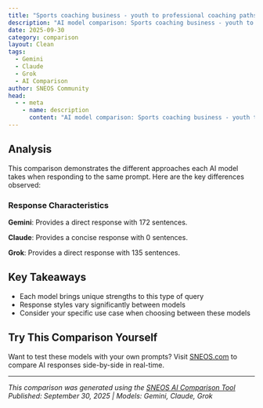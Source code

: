 ```yaml
---
title: "Sports coaching business - youth to professional coaching paths"
description: "AI model comparison: Sports coaching business - youth to professional coaching paths..."
date: 2025-09-30
category: comparison
layout: Clean
tags:
  - Gemini
  - Claude
  - Grok
  - AI Comparison
author: SNEOS Community
head:
  - - meta
    - name: description
      content: "AI model comparison: Sports coaching business - youth to professional coaching paths..."
---
```


<ChatComparison
  title="Sports coaching business - youth to professional coaching paths"
  prompt="Sports coaching business - youth to professional coaching paths"
  :responses='{
    "Gemini": "Okay, let\u0027s break down the landscape of a sports coaching business, focusing on the journey from youth to professional levels.  This is a broad topic, so I\u0027ll provide a framework you can then refine based on your specific sport, target market, and business goals.\n\n**I. The Landscape: From Pee-Wee to Pros**\n\nThe sports coaching ecosystem is vast and diverse.  Here\u0027s a breakdown of the typical levels and their unique characteristics:\n\n*   **Youth (Recreational/Instructional):**\n    *   **Age Range:**  Typically 4-12 years old.\n    *   **Focus:**  Fun, skill development (basic fundamentals), sportsmanship, teamwork, and participation.\n    *   **Coaching Requirements:**  Often volunteer-based, may require basic certifications (e.g., first aid, concussion training), and background checks.  Emphasis on positive reinforcement and creating a positive experience.\n    *   **Business Model:**\n        *   **Direct Coaching:** Running clinics, camps, or private lessons for individual youth athletes.\n        *   **League Partnerships:** Contracting with local youth leagues to provide coaching services.\n        *   **Curriculum Development:** Designing age-appropriate training programs for leagues or other coaches.\n        *   **Facility Rental:** Renting gymnasiums, fields, or other facilities to conduct training sessions.\n\n*   **Youth Competitive (Travel Teams, Club Sports):**\n    *   **Age Range:** 8-18 years old (overlap with recreational).\n    *   **Focus:**  Advanced skill development, tactical understanding, competition, preparation for higher levels (high school, college).\n    *   **Coaching Requirements:**  Often paid positions, requiring more in-depth knowledge of the sport, strategic coaching skills, and potentially sport-specific certifications.  Emphasis on performance and development.\n    *   **Business Model:**\n        *   **Club/Team Ownership/Management:** Creating and running a sports club or team, handling all aspects from coaching to administration.\n        *   **Head Coach/Assistant Coach Roles:** Hired by clubs or teams to lead training and competition.\n        *   **Specialized Coaching:**  Focusing on specific skills or positions (e.g., pitching coach, shooting coach, strength and conditioning).\n\n*   **High School:**\n    *   **Age Range:** 14-18 years old.\n    *   **Focus:**  Refining skills, tactical development, competition, college recruitment.\n    *   **Coaching Requirements:**  Often requires teaching certifications in addition to coaching experience and sport-specific knowledge. School district rules often dictate requirements.\n    *   **Business Model:**\n        *   **School Employment:** Working as a coach within a high school athletic department.\n        *   **Private Coaching (Supplementing School Programs):** Providing individual or small-group training to high school athletes outside of school hours.\n        *   **College Recruitment Consulting:** Helping high school athletes navigate the college recruitment process.\n\n*   **College:**\n    *   **Age Range:** 18-22\u002B years old.\n    *   **Focus:**  Elite-level skill development, strategic and tactical mastery, peak performance, national competition.\n    *   **Coaching Requirements:**  Significant experience at a high level of competition (playing or coaching), advanced knowledge of the sport, recruiting expertise, and often a college degree.\n    *   **Business Model:**\n        *   **College Employment:** Working as a coach within a college athletic program.\n        *   **Consulting:** Providing specialized expertise to college coaches or programs.\n\n*   **Professional:**\n    *   **Age Range:** Varies widely, typically 18\u002B.\n    *   **Focus:**  Maximizing performance, winning championships, maintaining peak physical and mental condition, managing professional athletes.\n    *   **Coaching Requirements:**  Extensive experience at the highest levels of the sport, exceptional leadership and communication skills, and a deep understanding of the professional sports environment.\n    *   **Business Model:**\n        *   **Team Employment:** Working as a coach for a professional sports team.\n        *   **Private Coaching/Consulting:** Providing individual coaching or consulting services to professional athletes.\n        *   **Agency Representation:**  Representing coaches and negotiating contracts with teams.\n\n**II. Building Your Sports Coaching Business**\n\nHere\u0027s a step-by-step guide to building a sports coaching business, considering different levels:\n\n1.  **Define Your Niche and Target Market:**\n    *   **Sport:** What sport(s) will you focus on?\n    *   **Age Group:**  Youth (recreational or competitive), high school, college, or professional?\n    *   **Skill Level:** Beginner, intermediate, advanced?\n    *   **Specific Needs:**  Are you targeting athletes who need help with specific skills, college recruitment, injury prevention, or mental toughness?\n    *   **Geographic Area:**  Local, regional, national, or online?\n\n2.  **Develop Your Coaching Philosophy and Methodology:**\n    *   What are your core values as a coach?\n    *   What is your approach to skill development, tactical training, and athlete motivation?\n    *   How will you create a positive and supportive learning environment?\n    *   How will you measure athlete progress and effectiveness of your coaching?\n    *   *Document your coaching philosophy*.  This will be a selling point.\n\n3.  **Obtain Necessary Certifications and Credentials:**\n    *   **Sport-Specific Certifications:**  Look into governing bodies like USA Swimming, US Soccer Federation, USA Basketball, etc. They offer coaching certifications at various levels.\n    *   **First Aid/CPR/AED Certification:**  Essential for working with athletes of any age.\n    *   **Background Checks:**  Required for working with youth athletes.\n    *   **Concussion Training:**  Increasingly required for youth and high school sports.\n    *   **Consider a Degree:** A sports science, kinesiology, or related degree can enhance your credibility, especially at higher levels.\n\n4.  **Create a Business Plan:**\n    *   **Executive Summary:**  A brief overview of your business.\n    *   **Company Description:**  Details about your services, target market, and competitive advantage.\n    *   **Market Analysis:**  Research the demand for your services in your target market.  Identify your competitors.\n    *   **Services Offered:**  Describe the types of coaching you will provide (e.g., private lessons, group clinics, team coaching, online coaching).\n    *   **Marketing and Sales Strategy:**  How will you attract and retain clients? (See marketing section below)\n    *   **Management Team:**  Who will be involved in running the business?\n    *   **Financial Projections:**  Estimate your start-up costs, operating expenses, and revenue.\n    *   **Funding Request (if needed):**  How much funding will you need, and how will you use it?\n\n5.  **Develop Your Brand and Marketing Strategy:**\n    *   **Business Name:**  Choose a name that is memorable, professional, and relevant to your target market.\n    *   **Logo and Branding:**  Create a visual identity that reflects your coaching philosophy and values.\n    *   **Website:**  A professional website is essential for showcasing your services, testimonials, and contact information.\n    *   **Social Media:**  Use social media platforms to connect with potential clients, share training tips, and promote your services.\n    *   **Networking:**  Attend local sporting events, connect with coaches and athletes, and build relationships with potential clients.\n    *   **Content Marketing:**  Create valuable content (blog posts, videos, podcasts) that educates and engages your target audience.\n    *   **Partnerships:**  Collaborate with local schools, sports clubs, and community organizations to reach a wider audience.\n    *   **Referral Program:**  Encourage satisfied clients to refer new business to you.\n    *   **Local Advertising:**  Consider advertising in local newspapers, magazines, and online directories.\n    *   **Email Marketing:**  Build an email list and send regular newsletters with training tips, special offers, and announcements.\n\n6.  **Set Your Pricing:**\n    *   Research the going rates for coaching services in your area.\n    *   Consider your experience, qualifications, and the value you provide.\n    *   Offer different pricing options (e.g., hourly rates, package deals, monthly subscriptions).\n    *   Be transparent about your pricing and payment policies.\n\n7.  **Legal and Insurance Considerations:**\n    *   **Business Structure:**  Choose a legal structure for your business (e.g., sole proprietorship, LLC, corporation).  Consult with a lawyer or accountant.\n    *   **Liability Insurance:**  Essential to protect your business from liability claims in case of injury.\n    *   **Contracts:**  Use written contracts with clients that outline the services you will provide, payment terms, and cancellation policies.\n\n8.  **Operations and Logistics:**\n    *   **Scheduling:**  Develop a system for managing your coaching schedule.\n    *   **Communication:**  Establish clear communication channels with clients (e.g., email, phone, text messaging).\n    *   **Payment Processing:**  Set up a system for accepting payments (e.g., cash, check, credit card, online payment platforms).\n    *   **Equipment and Facilities:**  Ensure you have the necessary equipment and access to appropriate training facilities.\n    *   **Record Keeping:**  Maintain accurate records of your finances, client information, and training sessions.\n\n**III. Coaching Paths and Progression**\n\n*   **Start Local, Think Big:**  Begin by coaching at the youth level, even if your ultimate goal is to coach professionals.  This provides valuable experience and allows you to build a reputation.\n*   **Continuous Learning:**  Stay up-to-date on the latest coaching techniques, training methods, and sports science research.  Attend coaching clinics, workshops, and conferences.\n*   **Network, Network, Network:**  Build relationships with other coaches, athletes, and sports professionals.  Networking can open doors to new opportunities.\n*   **Specialize:**  Consider developing expertise in a specific area of coaching (e.g., skill development, tactical analysis, strength and conditioning).\n*   **Seek Mentorship:**  Find an experienced coach who can provide guidance and support.\n*   **Build a Portfolio:**  Document your coaching successes and achievements.  Create a resume or coaching profile that highlights your skills and experience.  Include testimonials from satisfied clients.\n*   **Get Involved:**  Volunteer with sports organizations, coach at camps, and attend sporting events to gain exposure.\n*   **Take Advantage of Technology:**  Use video analysis software, online training platforms, and other technologies to enhance your coaching.\n*   **Be Patient and Persistent:**  Building a successful coaching career takes time and effort.  Don\u0027t get discouraged by setbacks.  Keep learning, growing, and networking.\n*   **Consider Your Own Athletic Background:** While not always essential, high-level playing experience can be a significant asset, especially at the college and professional levels.\n*   **Formal Education Matters:** A degree in sports science, kinesiology, or a related field is becoming increasingly important, especially for college and professional coaching positions.\n*   **Embrace Data:**  Modern coaching relies heavily on data analytics to improve performance.  Learn how to collect, analyze, and interpret data to make informed coaching decisions.\n\n**IV. Key Considerations for Specific Levels**\n\n*   **Youth:**  Prioritize fun, safety, and skill development.  Focus on building a positive and supportive learning environment.\n*   **High School:**  Help athletes develop the skills and knowledge they need to succeed in college.  Assist them with the college recruitment process.\n*   **College:**  Recruit top talent, develop athletes to their full potential, and compete for championships.\n*   **Professional:**  Maximize athlete performance, manage egos, and work under intense pressure.\n\n**V. Examples of Business Models**\n\n*   **Private Coaching Academy:**  A facility that offers specialized training in a particular sport.\n*   **Mobile Coaching Service:**  A coach who travels to clients\u0027 homes or training facilities.\n*   **Online Coaching Platform:**  A website or app that provides online training programs, video analysis, and remote coaching.\n*   **Sports Camp:**  A week-long or multi-day camp that focuses on skill development and competition.\n*   **Club Team:** A privately owned competitive team that competes in regional or national leagues.\n*   **Franchise Model:** Licensing the brand and coaching system of an established coaching business.\n\n**VI. Challenges and Opportunities**\n\n*   **Challenges:**\n    *   Competition: The sports coaching market can be competitive.\n    *   Seasonality: Demand for coaching services may fluctuate depending on the sport and time of year.\n    *   Liability:  Coaching carries inherent risks of injury.\n    *   Burnout:  Coaching can be demanding, especially if you\u0027re working long hours.\n    *   Financial Instability: Income can be unpredictable, especially in the early stages of your business.\n*   **Opportunities:**\n    *   Growing Demand:  The demand for sports coaching is increasing as more people participate in sports at all levels.\n    *   Specialization:  Focusing on a niche market can help you stand out from the competition.\n    *   Technology:  Technology is creating new opportunities for coaches to reach a wider audience and provide more personalized training.\n    *   Youth Sports Boom:  The increasing emphasis on youth sports provides ample opportunities for coaches.\n    *   Performance Enhancement Focus: Athletes and teams at all levels are increasingly focused on performance enhancement, creating a demand for specialized coaches.\n\n**VII.  Actionable First Steps**\n\n1.  **Choose Your Sport and Target Market:**  Be specific.  \u0022Youth basketball\u0022 is too broad.  \u0022Shooting skills for 12-14 year old basketball players in [Your City]\u0022 is better.\n2.  **Create a Simple Website or Landing Page:** Even a basic website with your contact information and services is crucial.\n3.  **Start Networking:**  Reach out to local sports organizations, schools, and coaches.\n4.  **Offer a Free Clinic or Introductory Session:**  This is a great way to attract new clients and showcase your coaching skills.\n5.  **Gather Testimonials:**  Ask satisfied clients to provide testimonials that you can use on your website and marketing materials.\n\nBy carefully planning your business, focusing on your niche, and providing high-quality coaching services, you can build a successful and rewarding sports coaching career. Good luck!\n",
    "Claude": "# Sports Coaching Business: Youth to Professional Development Paths\n\n## Business Model Overview\n\n### Core Services\n- **Youth Development Programs** (Ages 6-18)\n- **Elite Youth Academies** (Ages 14-18)\n- **College Prep Coaching**\n- **Professional Transition Support**\n- **Adult Recreational Programs**\n\n### Revenue Streams\n- Individual coaching sessions\n- Group training programs\n- Academy memberships\n- Camps and clinics\n- Online coaching platforms\n- Equipment and merchandise\n- Facility rentals\n\n## Youth Development Foundation (Ages 6-13)\n\n### Program Structure\n**Fundamentals Phase (6-9 years)**\n- Basic motor skills and coordination\n- Introduction to sport fundamentals\n- Fun-focused, play-based learning\n- Multiple sport exposure\n\n**Skill Development Phase (10-13 years)**\n- Sport-specific technique refinement\n- Introduction to strategy and tactics\n- Character development and sportsmanship\n- Competitive introduction\n\n### Key Success Factors\n- Certified youth coaches with child development training\n- Age-appropriate training methods\n- Parent communication and involvement\n- Positive, encouraging environment\n- Progress tracking and feedback systems\n\n## Elite Youth Academy (Ages 14-18)\n\n### Advanced Training Components\n- **Technical Mastery**\n  - Sport-specific skill refinement\n  - Video analysis and feedback\n  - Individual development plans\n\n- **Physical Development**\n  - Strength and conditioning programs\n  - Injury prevention protocols\n  - Nutrition education\n  - Recovery and regeneration\n\n- **Mental Performance**\n  - Sports psychology training\n  - Goal setting and visualization\n  - Pressure management\n  - Leadership development\n\n- **Tactical Understanding**\n  - Advanced game strategy\n  - Situational awareness\n  - Team dynamics and communication\n\n### College Recruitment Support\n- College coach networking\n- Recruitment video production\n- Academic planning assistance\n- Showcase event participation\n- Scholarship guidance\n\n## Professional Pathway Development\n\n### College-to-Pro Transition\n- **Draft Preparation**\n  - Combine training\n  - Interview coaching\n  - Agent selection guidance\n\n- **Performance Enhancement**\n  - Elite-level conditioning\n  - Advanced skill development\n  - Mental toughness training\n\n### Professional Coaching Services\n- **Active Professionals**\n  - Off-season training programs\n  - Skill maintenance and enhancement\n  - Career longevity strategies\n\n- **Career Transition Support**\n  - Coaching certification programs\n  - Broadcasting/media training\n  - Business development guidance\n\n## Business Operations\n\n### Staffing Structure\n**Leadership Team**\n- Head Coach/Technical Director\n- Business Development Manager\n- Youth Program Director\n- Elite Performance Director\n\n**Coaching Staff**\n- Certified youth coaches\n- Former professional athletes\n- Sport-specific specialists\n- Strength and conditioning coaches\n- Sports psychologists\n\n### Facility Requirements\n- Training fields/courts/facilities\n- Strength and conditioning areas\n- Video analysis rooms\n- Classroom spaces\n- Administrative offices\n- Equipment storage\n\n## Marketing and Client Acquisition\n\n### Target Market Segmentation\n**Youth Market (6-13)**\n- Parents seeking quality youth sports programs\n- Schools and community organizations\n- Recreational leagues and clubs\n\n**Elite Market (14-18)**\n- Competitive athletes and families\n- High school programs\n- Travel teams and clubs\n\n**Professional Market**\n- College athletes\n- Professional athletes\n- Former athletes in transition\n\n### Marketing Strategies\n- **Digital Marketing**\n  - Social media presence showcasing success stories\n  - SEO-optimized website with program information\n  - Online registration and scheduling systems\n  - Virtual coaching platforms\n\n- **Community Engagement**\n  - Partnerships with schools and leagues\n  - Free clinics and demonstrations\n  - Local tournament sponsorships\n  - Parent and athlete testimonials\n\n- **Professional Networks**\n  - Relationships with college coaches\n  - Connections with professional organizations\n  - Alumni networks from coaching staff\n\n## Financial Considerations\n\n### Startup Costs\n- Facility lease/purchase and renovation\n- Equipment and technology investment\n- Initial marketing and branding\n- Staff recruitment and training\n- Insurance and legal setup\n- Working capital for first 6-12 months\n\n### Pricing Strategy\n**Youth Programs**: $50-150 per session\n**Elite Academy**: $200-500 per month\n**Professional Coaching**: $150-400 per session\n**Camps/Clinics**: $200-800 per week\n**Online Programs**: $50-200 per month\n\n### Revenue Projections\n- Year 1: Focus on youth programs",
    "Grok": "Building a sports coaching business that caters to youth athletes and scales up to professional coaching paths is a rewarding yet challenging endeavor. This type of business requires a structured approach to player development, a deep understanding of the sport(s) you coach, business acumen, and a commitment to fostering talent at every level. Below is a comprehensive guide to setting up and growing a sports coaching business with clear pathways from youth to professional levels.\n\n---\n\n### 1. Define Your Vision and Niche\nBefore starting, clarify the purpose and scope of your coaching business. Ask yourself:\n- **Which sport(s) will you specialize in?** (e.g., soccer, basketball, tennis, swimming)\n- **What age groups and skill levels will you target initially?** Focus on youth (ages 5-18) as a foundation, with plans to expand into professional coaching.\n- **What is your unique selling proposition (USP)?** Examples include personalized training, data-driven performance analysis, mental conditioning, or college recruitment assistance.\n- **What are your long-term goals?** (e.g., developing elite talent, partnering with schools/clubs, or creating a recognized academy)\n\n**Tip:** Start with a specific sport and age group (e.g., youth soccer for ages 8-12) to build expertise and reputation before expanding.\n\n---\n\n### 2. Develop a Structured Coaching Pathway\nTo guide athletes from youth to professional levels, create a clear development pipeline with distinct stages. Each stage should focus on age-appropriate skills, physical development, and mental preparation.\n\n#### Stage 1: Youth Development (Ages 5-12)\n- **Focus:** Fun, fundamental skills, coordination, and teamwork.\n- **Programs:** Weekly clinics, summer camps, after-school programs.\n- **Goals:** Build a love for the sport, introduce basic techniques, and develop motor skills.\n- **Methods:** Use games and drills to keep training engaging; emphasize participation over competition.\n\n#### Stage 2: Competitive Youth (Ages 13-15)\n- **Focus:** Skill refinement, tactical awareness, and physical conditioning.\n- **Programs:** Year-round training, travel teams, and small group sessions.\n- **Goals:** Prepare athletes for higher competition (e.g., high school varsity teams, club teams).\n- **Methods:** Introduce advanced drills, video analysis, and personalized feedback.\n\n#### Stage 3: Elite/Pre-Professional (Ages 16-18)\n- **Focus:** College recruitment, advanced tactics, and mental toughness.\n- **Programs:** Specialized training, showcase events, and strength \u0026 conditioning plans.\n- **Goals:** Help athletes secure scholarships or semi-pro opportunities.\n- **Methods:** Partner with scouts, provide exposure through tournaments, and offer career guidance.\n\n#### Stage 4: Professional Pathway (Ages 18\u002B)\n- **Focus:** Professional tryouts, performance optimization, and career management.\n- **Programs:** One-on-one coaching, pro-level camps, and networking opportunities.\n- **Goals:** Transition athletes to professional leagues or support alternative careers (e.g., coaching, sports management).\n- **Methods:** Collaborate with agents, clubs, and professional organizations.\n\n**Tip:** Document this pathway in a visual format (e.g., a flowchart) to share with parents and athletes as part of your marketing materials.\n\n---\n\n### 3. Build Your Credentials and Expertise\nYour credibility as a coach is critical to attracting clients and establishing trust. Focus on:\n- **Certifications:** Obtain relevant coaching certifications for your sport (e.g., US Soccer Coaching License, USA Basketball Certification). Higher-level certifications are often required for professional coaching.\n- **Experience:** Gain hands-on experience by coaching local teams, volunteering at schools, or interning with professional clubs.\n- **Education:** Consider degrees or courses in sports science, kinesiology, or sports psychology to enhance your knowledge of athlete development.\n- **Specializations:** Offer unique expertise, such as injury prevention, nutrition planning, or mental conditioning, to differentiate yourself.\n\n**Tip:** If you\u2019re transitioning to professional coaching, build a network with scouts, agents, and club managers to create opportunities for your athletes.\n\n---\n\n### 4. Create a Business Plan\nA sports coaching business requires a solid financial and operational foundation. Key components include:\n\n#### Business Structure\n- Choose a legal structure (e.g., sole proprietorship, LLC) for liability protection and tax benefits.\n- Register your business and obtain necessary permits or licenses (varies by location).\n- Secure insurance (e.g., general liability, professional liability) to protect against injuries or lawsuits.\n\n#### Services and Pricing\n- Offer a mix of services: group sessions, private lessons, camps, and online coaching.\n- Set competitive pricing based on local market rates and your expertise. Example:\n  - Group sessions: $20-50 per hour\n  - Private lessons: $50-150 per hour\n  - Camps: $150-500 per week\n- Consider subscription models or packages for long-term commitment.\n\n#### Target Market\n- Youth: Partner with schools, recreation centers, and parent groups to reach young athletes.\n- Elite/Professional: Network with high school coaches, club teams, and college recruiters to identify talent.\n\n#### Marketing Strategy\n- Build a professional website with testimonials, program details, and success stories.\n- Use social media to share training videos, athlete highlights, and coaching tips.\n- Host free workshops or clinics to attract new clients.\n- Leverage word-of-mouth by encouraging satisfied clients to refer others.\n\n#### Financial Projections\n- Estimate startup costs (equipment, facility rental, marketing, certifications).\n- Project monthly revenue based on client numbers and pricing.\n- Plan for expenses (staff, travel, insurance) and reinvestment into the business.\n\n**Tip:** Start small with low overhead (e.g., using public fields or parks) before investing in a dedicated facility.\n\n---\n\n### 5. Establish Partnerships and Facilities\nTo scale your business and support athletes at all levels, build relationships and secure access to resources:\n- **Schools and Clubs:** Partner with local schools and youth clubs to offer programs and gain access to facilities.\n- **Colleges and Universities:** Collaborate with college coaches for recruitment pipelines.\n- **Professional Teams:** Network with local semi-pro or pro teams to create opportunities for elite athletes.\n- **Facilities:** Rent fields, gyms, or courts for training sessions. As your business grows, consider leasing or owning a dedicated space.\n- **Sponsors:** Seek sponsorships from local businesses to fund equipment, uniforms, or events.\n\n**Tip:** Offer to train school teams for free initially to build relationships and gain exposure.\n\n---\n\n### 6. Recruit and Train Staff\nAs your business grows, hire additional coaches to handle larger client volumes and specialized training.\n- **Hiring Criteria:** Look for certified coaches with experience in youth and/or professional development.\n- **Training:** Provide ongoing professional development to ensure consistency in coaching philosophy and methods.\n- **Roles:** Assign coaches to specific age groups or areas (e.g., strength training, tactics).\n- **Background Checks:** Ensure all staff pass background checks, especially when working with minors.\n\n**Tip:** Start with part-time or contract coaches to minimize costs while scaling.\n\n---\n\n### 7. Implement Technology and Analytics\nUse technology to enhance coaching and attract clients:\n- **Performance Tracking:** Use tools like wearable devices (e.g., Fitbit, WHOOP) or apps to monitor athlete progress.\n- **Video Analysis:** Record and analyze gameplay to provide detailed feedback.\n- **Online Platforms:** Offer virtual coaching sessions or training plans through platforms like Zoom or Teachable.\n- **Client Management:** Use software (e.g., TeamSnap, SportsEngine) to schedule sessions, track payments, and communicate with clients.\n\n**Tip:** Highlight your use of technology in marketing to appeal to tech-savvy parents and athletes.\n\n---\n\n### 8. Focus on Athlete and Parent Relationships\nBuilding trust with athletes and their families is key to retention and referrals.\n- **Communication:** Provide regular updates on progress, goals, and areas for improvement.\n- **Parent Engagement:** Host parent meetings or workshops to explain your coaching philosophy and development pathways.\n- **Athlete Support:** Offer mentorship beyond the field, including advice on academics, stress management, and career planning.\n\n**Tip:** Celebrate milestones (e.g., tournament wins, college commitments) publicly to build community and loyalty.\n\n---\n\n### 9. Scale to Professional Coaching\nOnce you\u2019ve established a strong youth program, expand into professional coaching:\n- **Build a Track Record:** Showcase success stories of athletes who\u2019ve reached college or pro levels under your guidance.\n- **Get Certified:** Pursue advanced coaching licenses or credentials required for professional environments.\n- **Network Globally:** Attend coaching conferences, join professional associations, and connect with international scouts or clubs.\n- **Offer Pro Services:** Provide services like contract negotiation support, injury rehab programs, and off-season training for pros.\n- **Create an Academy:** Consider establishing a formal academy model to train elite talent with a direct pipeline to professional teams.\n\n**Tip:** Partner with existing professional coaches or academies to learn the nuances of working with pros.\n\n---\n\n### 10. Measure Success and Adapt\nRegularly evaluate your business and coaching programs to ensure growth and effectiveness:\n- **Key Metrics:** Track client retention, athlete progress (e.g., skill improvements, recruitment success), and revenue growth.\n- **Feedback:** Collect input from athletes, parents, and staff to improve programs.\n- **Adaptability:** Stay updated on industry trends (e.g., new training methods, rule changes) and adjust your offerings accordingly.\n\n**Tip:** Use annual reviews to set new goals, such as expanding to new sports, locations, or age groups.\n\n---\n\n### Challenges to Anticipate\n- **Competition:** Differentiate yourself by focusing on personalized development and results.\n- **Liability:** Minimize risks with proper insurance, safety protocols, and parental consent forms.\n- **Burnout:** Balance your schedule and delegate tasks to avoid overworking.\n- **Seasonality:** Offset slow periods (e.g., off-season) with camps, clinics, or online services.\n\n---\n\n### Success Stories to Inspire\n- **IMG Academy (Florida,"
  }'
  published-date="16:51"
/>

## Analysis

This comparison demonstrates the different approaches each AI model takes when responding to the same prompt. Here are the key differences observed:

### Response Characteristics

**Gemini**: Provides a direct response with 172 sentences. 

**Claude**: Provides a concise response with 0 sentences. 

**Grok**: Provides a direct response with 135 sentences. 

## Key Takeaways

- Each model brings unique strengths to this type of query
- Response styles vary significantly between models
- Consider your specific use case when choosing between these models

## Try This Comparison Yourself

Want to test these models with your own prompts? Visit [SNEOS.com](https://sneos.com) to compare AI responses side-by-side in real-time.

---

*This comparison was generated using the [SNEOS AI Comparison Tool](https://sneos.com)*
*Published: September 30, 2025 | Models: Gemini, Claude, Grok*
